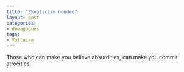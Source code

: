 ```yaml
---
title: "Skepticism needed"
layout: post
categories:
- demagogues
tags:
- Voltaire
---
```


Those who can make you believe absurdities, can make you commit atrocities.